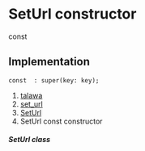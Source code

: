 
<div>

# SetUrl constructor

</div>


const 



## Implementation

``` language-dart
const  : super(key: key);
```







1.  [talawa](../../index.md)
2.  [set_url](../../views_pre_auth_screens_set_url/)
3.  [SetUrl](../../views_pre_auth_screens_set_url/SetUrl-class.md)
4.  SetUrl const constructor

##### SetUrl class







